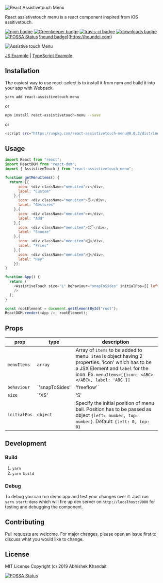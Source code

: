 ![React Assistivetouch Menu](https://i.imgur.com/vOWvq0q.png)

React assistivetouch menu is a react component inspired from iOS assitivetouch.

[![npm badge](https://img.shields.io/npm/v/react-assistivetouch-menu.svg?style=flat-square&logo=npm)](https://www.npmjs.com/package/react-assistivetouch-menu) [![Greenkeeper badge](https://badges.greenkeeper.io/abhishekkhandait/react-assistivetouch-menu.svg?style=flat-square)](https://greenkeeper.io/) [![travis-ci badge](https://img.shields.io/travis/abhishekkhandait/react-assistivetouch-menu/master.svg?style=flat-square&logo=travis)](https://travis-ci.org/abhishekkhandait/react-assistivetouch-menu) [![downloads badge](https://img.shields.io/npm/dt/react-assistivetouch-menu.svg?style=flat-square)]([https://www.npmjs.com/package/react-assistivetouch-menu) [![FOSSA Status](https://app.fossa.io/api/projects/git%2Bgithub.com%2Fabhishekkhandait%2Freact-assistivetouch-menu.svg?type=shield)](https://app.fossa.io/projects/git%2Bgithub.com%2Fabhishekkhandait%2Freact-assistivetouch-menu?ref=badge_shield) [!hound badge](https://img.shields.io/badge/Reviewed%20by-Hound-%23a873d1?style=flat-square)](https://houndci.com)

![Assistive touch Menu](https://i.imgur.com/4ZCdLnT.gif)

[JS Example](https://codesandbox.io/s/epic-merkle-964y1) | [TypeScript Example](https://codesandbox.io/s/modest-surf-glql8)

## Installation

The easiest way to use react-select is to install it from npm and build it into your app with Webpack.

```bash
yarn add react-assistivetouch-menu
```
or
```bash
npm install react-assistivetouch-menu --save
```
or
```bash
<script src="https://unpkg.com/react-assistivetouch-menu@0.0.2/dist/index.js"></script>
```

## Usage

```javascript
import React from "react";
import ReactDOM from "react-dom";
import { AssistiveTouch } from "react-assistivetouch-menu";

function getMenuItems() {
  return [{
      icon: <div className="menuitem">★</div>,
      label: "Custom"
    },{
      icon: <div className="menuitem">🖐</div>,
      label: "Gestures"
    },{
      icon: <div className="menuitem">⊕</div>,
      label: "Add"
    },{
      icon: <div className="menuitem">😴</div>,
      label: "Snooze"
    },{
      icon: <div className="menuitem">🍟</div>,
      label: "Fries"
    },{
      icon: <div className="menuitem">🙋</div>,
      label: "Hey"
    }];
}

function App() {
  return (
    <AssistiveTouch size="L" behaviour="snapToSides" initialPos={{ left: 0, top: 200 }} menuItems={getMenuItems()}
    />
  );
}

const rootElement = document.getElementById("root");
ReactDOM.render(<App />, rootElement);
```
## Props

| prop                         | type      | description                                                                                                                                    |
| ---------------------------- | --------- | ---------------------------------------------------------------------------------------------------------------------------------------------- |
| `menuItems`                   | `array`    | Array of `items` to be added to menu. `item` is object having 2 properties. 'icon' which has to be a JSX Element and `label` for the icon. Ex. `menuItems=[{icon: <ABC></ABC>, label: 'ABC'}]`                                                                           |
| `behaviour`                    | `'snapToSides' | 'freeflow'`  | specify the behaviour of assistive touch menu ball. Default: `snapToSides`                                                                                        |
| `size`                    | `'XS' | 'S' | 'M' | 'L' | 'XL'`  | Specify the size of menu. Default: `M`                                                                                                   |
| `initialPos`             | `object`    | Specify the initial position of menu ball. Position has to be passed as object `{left: number, top: number}`. Default: `{left: 0, top: 0}` |


## Development

### Build
1. `yarn`
2. `yarn build`
 ### Debug
 To debug you can run demo app and test your changes over it. Just run `yarn start:demo` which will fire up dev server on `http://localhost:9000`  for testing and debugging the component.

## Contributing

Pull requests are welcome. For major changes, please open an issue first to discuss what you would like to change.

## License

MIT License
Copyright (c) 2019 Abhishek Khandait

[![FOSSA Status](https://app.fossa.io/api/projects/git%2Bgithub.com%2Fabhishekkhandait%2Freact-assistivetouch-menu.svg?type=large)](https://app.fossa.io/projects/git%2Bgithub.com%2Fabhishekkhandait%2Freact-assistivetouch-menu?ref=badge_large)
